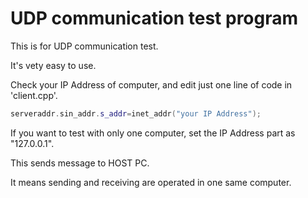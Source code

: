 
# UDP communication test program

This is for UDP communication test.

It's vety easy to use.

Check your IP Address of computer, and edit just one line of code in 'client.cpp'.

```c++
serveraddr.sin_addr.s_addr=inet_addr("your IP Address");
```

If you want to test with only one computer, set the IP Address part as "127.0.0.1".

This sends message to HOST PC.

It means sending and receiving are operated in one same computer.


